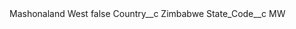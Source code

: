 <?xml version="1.0" encoding="UTF-8"?>
<CustomMetadata xmlns="http://soap.sforce.com/2006/04/metadata" xmlns:xsi="http://www.w3.org/2001/XMLSchema-instance" xmlns:xsd="http://www.w3.org/2001/XMLSchema">
    <label>Mashonaland West</label>
    <protected>false</protected>
    <values>
        <field>Country__c</field>
        <value xsi:type="xsd:string">Zimbabwe</value>
    </values>
    <values>
        <field>State_Code__c</field>
        <value xsi:type="xsd:string">MW</value>
    </values>
</CustomMetadata>
